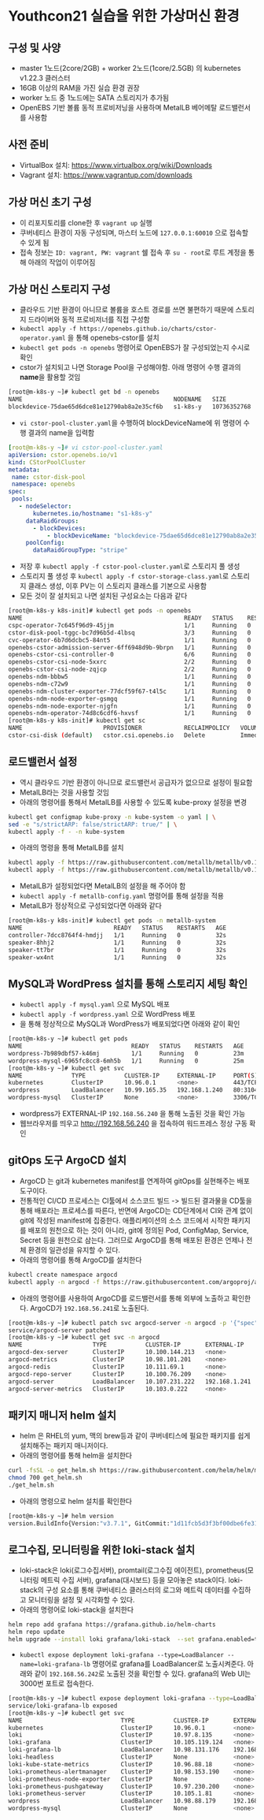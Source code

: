 # Youthcon21 실습을 위한 가상머신 환경
## 구성 및 사양
- master 1노드(2core/2GB) + worker 2노드(1core/2.5GB) 의 kubernetes v1.22.3 클러스터
- 16GB 이상의 RAM을 가진 실습 환경 권장
- worker 노드 중 1노드에는 SATA 스토리지가 추가됨
- OpenEBS 기반 볼륨 동적 프로비저닝을 사용하며 MetalLB 베어메탈 로드밸런서를 사용함

## 사전 준비
- VirtualBox 설치: https://www.virtualbox.org/wiki/Downloads
- Vagrant 설치: https://www.vagrantup.com/downloads

## 가상 머신 초기 구성
- 이 리포지토리를 clone한 후 `vagrant up` 실행
- 쿠버네티스 환경이 자동 구성되며, 마스터 노드에 `127.0.0.1:60010` 으로 접속할 수 있게 됨
- 접속 정보는 `ID: vagrant, PW: vagrant` 쉘 접속 후 `su - root`로 루트 계정을 통해 아래의 작업이 이루어짐

## 가상 머신 스토리지 구성
- 클라우드 기반 환경이 아니므로 볼륨을 호스트 경로를 쓰면 불편하기 때문에 스토리지 드라이버와 동적 프로비저너를 직접 구성함
- `kubectl apply -f https://openebs.github.io/charts/cstor-operator.yaml` 을 통해 openebs-cstor를 설치
- `kubectl get pods -n openebs` 명령어로 OpenEBS가 잘 구성되었는지 수시로 확인
- cstor가 설치되고 나면 Storage Pool을 구성해야함. 아래 명령어 수행 결과의 <b>name</b>을 활용할 것임
``` bash
[root@m-k8s-y ~]# kubectl get bd -n openebs
NAME                                           NODENAME   SIZE          CLAIMSTATE   STATUS   AGE
blockdevice-75dae65d6dce81e12790ab8a2e35cf6b   s1-k8s-y   10736352768   Claimed      Active   72m
```
- `vi cstor-pool-cluster.yaml`을 수행하여 blockDeviceName에 위 명령어 수행 결과의 name을 입력함
``` yaml
[root@m-k8s-y ~]# vi cstor-pool-cluster.yaml
apiVersion: cstor.openebs.io/v1
kind: CStorPoolCluster
metadata:
 name: cstor-disk-pool
 namespace: openebs
spec:
 pools:
   - nodeSelector:
       kubernetes.io/hostname: "s1-k8s-y"
     dataRaidGroups:
       - blockDevices:
           - blockDeviceName: "blockdevice-75dae65d6dce81e12790ab8a2e35cf6b"
     poolConfig:
       dataRaidGroupType: "stripe"

```
- 저장 후 `kubectl apply -f cstor-pool-cluster.yaml`로 스토리지 풀 생성
- 스토리지 풀 생성 후 `kubectl apply -f cstor-storage-class.yaml`로 스토리지 클래스 생성, 이후 PV는 이 스토리지 클래스를 기본으로 사용함
- 모든 것이 잘 설치되고 나면 설치된 구성요소는 다음과 같다
``` bash
[root@m-k8s-y k8s-init]# kubectl get pods -n openebs
NAME                                              READY   STATUS    RESTARTS   AGE
cspc-operator-7c645f96d9-45jjm                    1/1     Running   0          3m7s
cstor-disk-pool-tggc-bc7d96b5d-4lbsq              3/3     Running   0          71s
cvc-operator-6b7d6dcbc5-84nt5                     1/1     Running   0          3m7s
openebs-cstor-admission-server-6ff6948d9b-9brpn   1/1     Running   0          3m7s
openebs-cstor-csi-controller-0                    6/6     Running   0          3m7s
openebs-cstor-csi-node-5xxrc                      2/2     Running   0          3m7s
openebs-cstor-csi-node-zqjcp                      2/2     Running   0          3m7s
openebs-ndm-bbbw5                                 1/1     Running   0          3m7s
openebs-ndm-c72w9                                 1/1     Running   0          3m7s
openebs-ndm-cluster-exporter-77dcf59f67-t4l5c     1/1     Running   0          3m7s
openebs-ndm-node-exporter-gsmgq                   1/1     Running   0          3m6s
openebs-ndm-node-exporter-njgfn                   1/1     Running   0          3m6s
openebs-ndm-operator-74d8c6cdf6-hxvsf             1/1     Running   0          3m7s
[root@m-k8s-y k8s-init]# kubectl get sc
NAME                       PROVISIONER            RECLAIMPOLICY   VOLUMEBINDINGMODE   ALLOWVOLUMEEXPANSION   AGE
cstor-csi-disk (default)   cstor.csi.openebs.io   Delete          Immediate           true                   103s
```

## 로드밸런서 설정
- 역시 클라우드 기반 환경이 아니므로 로드밸런서 공급자가 없으므로 설정이 필요함
- MetalLB라는 것을 사용할 것임
- 아래의 명령어를 통해서 MetalLB를 사용할 수 있도록 kube-proxy 설정을 변경
``` bash
kubectl get configmap kube-proxy -n kube-system -o yaml | \
sed -e "s/strictARP: false/strictARP: true/" | \
kubectl apply -f - -n kube-system
```
- 아래의 명령을 통해 MetalLB를 설치
``` bash
kubectl apply -f https://raw.githubusercontent.com/metallb/metallb/v0.11.0/manifests/namespace.yaml
kubectl apply -f https://raw.githubusercontent.com/metallb/metallb/v0.11.0/manifests/metallb.yaml
```
- MetalLB가 설정되었다면 MetalLB의 설정을 해 주어야 함
- `kubectl apply -f metallb-config.yaml` 명령어를 통해 설정을 적용
- MetalLB가 정상적으로 구성되었다면 아래와 같다
``` bash
[root@m-k8s-y k8s-init]# kubectl get pods -n metallb-system
NAME                          READY   STATUS    RESTARTS   AGE
controller-7dcc8764f4-hmdjj   1/1     Running   0          32s
speaker-8hhj2                 1/1     Running   0          32s
speaker-tt7br                 1/1     Running   0          32s
speaker-wx4nt                 1/1     Running   0          32s
```
## MySQL과 WordPress 설치를 통해 스토리지 세팅 확인
- `kubectl apply -f mysql.yaml`  으로 MySQL 배포
- `kubectl apply -f wordpress.yaml` 으로 WordPress 배포
- 을 통해 정상적으로 MySQL과 WordPress가 배포되었다면 아래와 같이 확인
``` bash
[root@m-k8s-y ~]# kubectl get pods
NAME                               READY   STATUS    RESTARTS   AGE
wordpress-7b989dbf57-k46mj         1/1     Running   0          23m
wordpress-mysql-6965fc8cc8-6mh5b   1/1     Running   0          25m
[root@m-k8s-y ~]# kubectl get svc
NAME              TYPE           CLUSTER-IP     EXTERNAL-IP     PORT(S)        AGE
kubernetes        ClusterIP      10.96.0.1      <none>          443/TCP        8h
wordpress         LoadBalancer   10.99.165.35   192.168.1.240   80:31040/TCP   3s
wordpress-mysql   ClusterIP      None           <none>          3306/TCP       47m
```
- wordpress가 EXTERNAL-IP `192.168.56.240` 을 통해 노출된 것을 확인 가능
- 웹브라우저를 띄우고 http://192.168.56.240 을 접속하여 워드프레스 정상 구동 확인

## gitOps 도구 ArgoCD 설치
- ArgoCD 는 git과 kubernetes manifest를 연계하여 gitOps를 실현해주는 배포 도구이다.
- 전통적인 CI/CD 프로세스는 CI툴에서 소스코드 빌드 -> 빌드된 결과물을 CD툴을 통해 배포라는 프로세스를 따른다, 반면에 ArgoCD는 CD단계에서 CI와 관계 없이 git에 작성된 manifest에 집중한다. 애플리케이션의 소스 코드에서 시작한 패키지를 배포의 원천으로 하는 것이 아니라, git에 정의된 Pod, ConfigMap, Service, Secret 등을 원천으로 삼는다. 그러므로 ArgoCD를 통해 배포된 환경은 언제나 전체 환경의 일관성을 유지할 수 있다.
- 아래의 명령어를 통해 ArgoCD를 설치한다
``` bash
kubectl create namespace argocd
kubectl apply -n argocd -f https://raw.githubusercontent.com/argoproj/argo-cd/stable/manifests/install.yaml
```
- 아래의 명령어를 사용하여 ArgoCD를 로드밸런서를 통해 외부에 노출하고 확인한다. ArgoCD가 `192.168.56.241`로 노출된다.
``` bash
[root@m-k8s-y ~]# kubectl patch svc argocd-server -n argocd -p '{"spec": {"type": "LoadBalancer"}}'
service/argocd-server patched
[root@m-k8s-y ~]# kubectl get svc -n argocd
NAME                    TYPE           CLUSTER-IP       EXTERNAL-IP     PORT(S)                      AGE
argocd-dex-server       ClusterIP      10.100.144.213   <none>          5556/TCP,5557/TCP,5558/TCP   25s
argocd-metrics          ClusterIP      10.98.101.201    <none>          8082/TCP                     25s
argocd-redis            ClusterIP      10.111.69.1      <none>          6379/TCP                     25s
argocd-repo-server      ClusterIP      10.100.76.209    <none>          8081/TCP,8084/TCP            25s
argocd-server           LoadBalancer   10.107.231.222   192.168.1.241   80:31906/TCP,443:30779/TCP   25s
argocd-server-metrics   ClusterIP      10.103.0.222     <none>          8083/TCP                     25s
```

## 패키지 매니저 helm 설치
- helm 은 RHEL의 yum, 맥의 brew등과 같이 쿠버네티스에 필요한 패키지를 쉽게 설치해주는 패키지 매니저이다.
- 아래의 명령어를 통해 helm을 설치한다
``` bash
curl -fsSL -o get_helm.sh https://raw.githubusercontent.com/helm/helm/main/scripts/get-helm-3
chmod 700 get_helm.sh
./get_helm.sh
```
- 아래의 명령으로 helm 설치를 확인한다
``` bash
[root@m-k8s-y ~]# helm version
version.BuildInfo{Version:"v3.7.1", GitCommit:"1d11fcb5d3f3bf00dbe6fe31b8412839a96b3dc4", GitTreeState:"clean", GoVersion:"go1.16.9"}
```

## 로그수집, 모니터링을 위한 loki-stack 설치
- loki-stack은 loki(로그수집서버), promtail(로그수집 에이전트), prometheus(모니터링 메트릭 수집 서버), grafana(대시보드) 등을 모아놓은 stack이다. loki-stack의 구성 요소를 통해 쿠버네티스 클러스터의 로그와 메트릭 데이터를 수집하고 모니터링을 설정 및 시각화할 수 있다.
- 아래의 명령어로 loki-stack을 설치한다
``` bash
helm repo add grafana https://grafana.github.io/helm-charts
helm repo update
helm upgrade --install loki grafana/loki-stack  --set grafana.enabled=true,prometheus.enabled=true,prometheus.alertmanager.persistentVolume.enabled=false,prometheus.server.persistentVolume.enabled=false,loki.persistence.enabled=true,loki.persistence.storageClassName=cstor-csi-disk,loki.persistence.size=5Gi
```
- `kubectl expose deployment loki-grafana --type=LoadBalancer --name=loki-grafana-lb` 명령어로 grafana를 LoadBalancer로 노출시켜준다. 아래와 같이 `192.168.56.242`로 노출된 것을 확인할 수 있다. grafana의 Web UI는 3000번 포트로 접속한다.
``` bash
[root@m-k8s-y ~]# kubectl expose deployment loki-grafana --type=LoadBalancer --name=loki-grafana-lb
service/loki-grafana-lb exposed
[root@m-k8s-y ~]# kubectl get svc
NAME                            TYPE           CLUSTER-IP       EXTERNAL-IP      PORT(S)                       AGE
kubernetes                      ClusterIP      10.96.0.1        <none>           443/TCP                       41m
loki                            ClusterIP      10.97.8.135      <none>           3100/TCP                      11m
loki-grafana                    ClusterIP      10.105.119.124   <none>           80/TCP                        11m
loki-grafana-lb                 LoadBalancer   10.98.131.176    192.168.56.242   80:32100/TCP,3000:31135/TCP   45s
loki-headless                   ClusterIP      None             <none>           3100/TCP                      11m
loki-kube-state-metrics         ClusterIP      10.96.88.18      <none>           8080/TCP                      11m
loki-prometheus-alertmanager    ClusterIP      10.98.153.190    <none>           80/TCP                        11m
loki-prometheus-node-exporter   ClusterIP      None             <none>           9100/TCP                      11m
loki-prometheus-pushgateway     ClusterIP      10.97.230.200    <none>           9091/TCP                      11m
loki-prometheus-server          ClusterIP      10.105.1.81      <none>           80/TCP                        11m
wordpress                       LoadBalancer   10.98.88.179     192.168.56.240   80:30879/TCP                  25m
wordpress-mysql                 ClusterIP      None             <none>           3306/TCP                      25m
```

